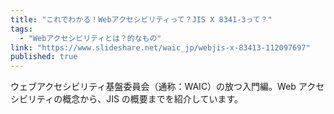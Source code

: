```yaml
---
title: "これでわかる！Webアクセシビリティって？JIS X 8341-3って？"
tags:
  - "Webアクセシビリティとは？的なもの"
link: "https://www.slideshare.net/waic_jp/webjis-x-83413-112097697"
published: true
---
```


ウェブアクセシビリティ基盤委員会（通称：WAIC）の放つ入門編。Web アクセシビリティの概念から、JIS の概要までを紹介しています。
